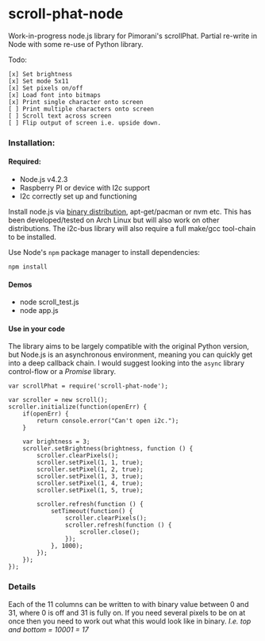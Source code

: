 # scroll-phat-node
Work-in-progress node.js library for Pimorani's scrollPhat. Partial re-write in Node with some re-use of Python library.

Todo:

```
[x] Set brightness
[x] Set mode 5x11
[x] Set pixels on/off
[x] Load font into bitmaps
[x] Print single character onto screen
[ ] Print multiple characters onto screen
[ ] Scroll text across screen
[ ] Flip output of screen i.e. upside down.
```

### Installation:

#### Required:
* Node.js v4.2.3
* Raspberry PI or device with I2c support
* I2c correctly set up and functioning

Install node.js via [binary distribution](https://nodejs.org/en/download/), apt-get/pacman or nvm etc. This has been developed/tested on Arch Linux but will also work on other distributions.
The i2c-bus library will also require a full make/gcc tool-chain to be installed.

Use Node's `npm` package manager to install dependencies:

```
npm install
```

#### Demos

* node scroll_test.js
* node app.js

#### Use in your code

The library aims to be largely compatible with the original Python version, but Node.js is an asynchronous environment, meaning you can quickly get into a deep callback chain. I would suggest looking into the `async` library control-flow or a *Promise* library. 

```
var scrollPhat = require('scroll-phat-node');

var scroller = new scroll();
scroller.initialize(function(openErr) {
	if(openErr) {
		return console.error("Can't open i2c.");
	}

	var brightness = 3;
	scroller.setBrightness(brightness, function () {
		scroller.clearPixels();
		scroller.setPixel(1, 1, true);
		scroller.setPixel(1, 2, true);
		scroller.setPixel(1, 3, true);
		scroller.setPixel(1, 4, true);
		scroller.setPixel(1, 5, true);

		scroller.refresh(function () {
			setTimeout(function() {
				scroller.clearPixels();
				scroller.refresh(function () {
					scroller.close();
				});
			}, 1000);
		});
	});
});
```

### Details

Each of the 11 columns can be written to with binary value between 0 and 31, where 0 is off and 31 is fully on. If you need several pixels to be on at once then you need to work out what this would look like in binary. *I.e. top and bottom = 10001 = 17*

